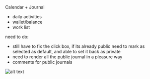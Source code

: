 Calendar + Journal
- daily activities
- wallet/balance
- work list


need to do:
- still have to fix the click box, if its already public need to mark as selected as default, and able to set it back as private
- need to render all the public journal in a pleasure way
- comments for public journals

![alt text](leoyangyuliang/coolproject/pics/login.png)
